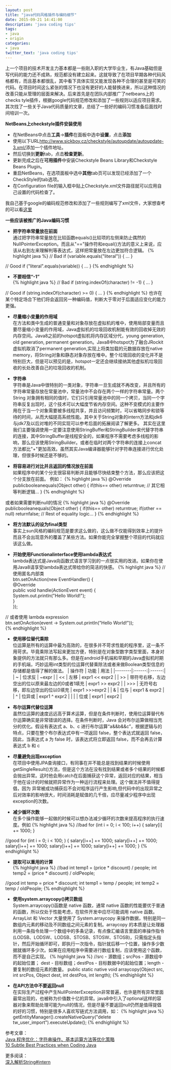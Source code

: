 ```yaml
---
layout: post
title: "java代码风格插件与编码细节"
date: 2015-09-21 14:41:00
description: 'java coding tips'
tags:
- java
- origin
categories:
- java
twitter_text: 'java coding tips'
---
```



上一个项目的技术开发主力基本都是一些刚入职的大学毕业生，有Java基础但是写代码的能力还不成熟，规范都没有建立起来。这就导致了在项目早期各种代码风格都有，而且基本都很乱，其中看下具体实现又能发现各种不合理的甚至是可笑的代码。在项目时间这么紧张的情况下也没有更好的人能替换进来，所以这种情况的改善只能从管理的层面来解决。后来首先是在团队内部推广了netbeans上的checks tyle插件，根据google代码规范修改和添加了一些规则以适应项目需求。其次找了一些关于Java代码质量的文章，总结了一些好的编码习惯准备后面找时间培训一次。


**NetBeans上checkstyle插件安装使用**

+ 在NetBeans中点击**工具**->**插件**在面板中选中**设置**，点击**添加**
+ 使用以下URL<http://www.sickboy.cz/checkstyle/autoupdate/autoupdate-3.xml/>添加一个插件地址。
+ 然后切换到**更新**tab，点击**检查更新**。
+ 更新完成之后在**可用插件**中安装Checkstyle Beans Library和Checkstyle Beans Plugin。
+ 重启NetBeans，在选项面板中选中**其他**tab页可以发现已经添加了一个CheckStyle的tab选项。
+ 在Configuration file的输入框中贴上Checkstyle.xml文件路径就可以应用自己设置的代码检查了。

我自己基于google的编码规范修改和添加了一些规则编写了xml文件，大家想查考的可以看[这里][ChecksGistLink]


**一些应该被推广的Java编码习惯**

+ **把字符串常量放在前面**   
通过把字符串常量放在比较函数equals()比较项的左侧来防止偶然的 NullPointerException。而且从"=="操作符和equal()方法的意义上来说，应该从右到左来理解判等表达式，这样把常量放在左边更加符合逻辑。
{% highlight java %} 
// Bad
if (variable.equals("literal")) { ... }
  
// Good
if ("literal".equals(variable)) { ... }
{% endhighlight %}


+ **不要相信“-1”**   
{% highlight java %} 
// Bad
if (string.indexOf(character) != -1) { ... }
  
// Good
if (string.indexOf(character) >= 0) { ... }
{% endhighlight %} 
也许在某个特定场合下他们将会返回另一种编码值，判断大于零对于后面适应变化的能力更强。

+ **尽量缩小变量的作用域**   
在方法和类中生成的普通变量和对象存放在虚拟机的堆中，使用局部变量而且要尽量缩小变量的作用域，Java虚拟机的垃圾回收机制能有效的回收掉无效的内存空间。Java8之前的hotspot虚拟机将内存区域分代，young generation, old generation, permanent generation。Java8中hotspot为了融合JRockit虚拟机取消了permanent generation,实现上将类加载的元数据存放在native memory，将String对象和静态对象存放在堆中。整个垃圾回收的变化并不是特别巨大，但是可以预见的是，hotspot一定还会继续接纳其他虚拟机垃圾回收的长处改善自己的垃圾回收的机制。

+ **字符串**   
字符串是Java中很特别的一类对象，字符串一旦生成就不再改变，并且所有的字符串常量存放在常量池中，常量池中不会存在两个一样的字符串常量。两个 String 对象拥有相同的值时，它们只引用常量池中的同一个拷贝，当同一个字符串反复出现时，这个技术可以大幅度节省内存空间。这种不变模式的主要作用在于当一个对象需要被多线程共享，并且访问频繁时，可以省略同步和锁等待的时间，从而大幅提高系统性能。其中关于String对象的intern方法和jdk6与jdk7及以后对堆的不同实现可以参考后面的拓展阅读了解更多。
其实在这里我们主要强调使用一定要注意使用StringBuffer和StringBuilder来代替字符串的连接，其中StringBuffer是线程安全的，如果程序不需要考虑多线程的影响，那么应该使用StringBuilder。或者在临时对两个字符串的连接上concat方法都比"+"更加高效。虽然其实Java编译器能够针对字符串连接进行优化处理，但很多时候还是不够的。

+ **将容易进行对比并且返回的情况放在前面**   
如果程序中的某个分支很容易判断并且能够尽快结束整个方法，那么应该把这个分支放在前面。
例如：
{% highlight java %}
@Override
publicbooleanequals(Object other) {
  if(this== other) returntrue;
  // 其它相等判断逻辑...
}
{% endhighlight %}

或者如果需要判断null的情况
{% highlight java %}
@Override
publicbooleanequals(Object other) {
  if(this== other) returntrue;
  if(other == null) returnfalse;
  // Rest of equality logic...
}
{% endhighlight %}

+ **将方法默认的设为final类型**   
事实上sun风格的编码规范是要求这么做的，这么做不仅能得到效率上的提升而且不会出现意外的覆盖了某些方法。如果你能完全掌握整个项目的代码就应该这么做。

+ **开始使用FunctionaIinterface使用lambda表达式**   
lambda表达式是Java向函数式语言学习到的一点很实用的改进。如果你在使用Java8请享受lambda表达式带给你的简洁的快感。
{% highlight java %}
// 使用匿名内部类  
btn.setOnAction(new EventHandler<ActionEvent>() {  
          @Override  
          public void handle(ActionEvent event) {  
              System.out.println("Hello World!");   
          }  
    });  
   
// 或者使用 lambda expression  
btn.setOnAction(event -> System.out.println("Hello World!"));  
{% endhighlight %}


+ **使用移位替代乘除**   
位运算是所有的运算中最为高效的，在很多并不苛求性能的程序里，这一条不用苛求。毕竟乘除法写起来更加方便，特别是在对象型数字类型里面，本身对象提供的方法就只有那么多。但是在android手机端和早期的Java虚拟机时期的手机端，巧妙运用int类型的位运算代替乘除法或者来做Boolean类型信息的存储都是值得了解的做法。
| 操作符 |  功能  |  用法  |
|--------|:------:|:------:|
| ~      | 位求反 | ~expr  |
| <<     | 左移   | expr1 << expr2 |
| >>     | 带符号右移，左边空出的位以原来最左边的0或者1填充 | expr1 >> expr2 |
| >>>    | 无符号右移，即左边空出的位以0填充 | expr1 >>>expr2 |
| &      | 位与   | expr1 & expr2 |
| ^      | 位异或 | expr1 ^ expr2 |
| \|     | 位或   | expr1 \| expr2 |

+ **布尔运算代替位运算**   
虽然位运算的速度远远高于算术运算，但是在条件判断时，使用位运算替代布尔运算确实是非常错误的选择。在条件判断时，Java 会对布尔运算做相当充分的优化。假设有表达式 a、b、c 进行布尔运算“a&&b&&c”，根据逻辑与的特点，只要在整个布尔表达式中有一项返回 false，整个表达式就返回 false，因此，当表达式 a 为 false 时，该表达式将立即返回 false，而不会再去计算表达式 b 和 c

+ **尽量避免出现exception**   
在项目中使用JPA查询接口，有同事在并不能总是找到结果的时候使用getSingleResult()方法，但是这个方法在没有找到结果或者多个结果的时候都会抛出异常。这时他会用catch在后面捕获这个异常，返回对应的结果，相当于他在设计的时候就把异常作为一种运行流程来处理。这个做法并不值得提倡，因为
异常被成功捕获后不会对程序运行产生影响,但代码中的出现异常之后对效率的影响很大，时间消耗是赋值的几千倍，应尽量减少程序中出现exception的次数。

+ **减少循环次数**   
在多个操作能够一起做的时候可以想办法减少循环的次数来提高程序的执行速度。例如
{% highlight java %}
//bad
for (int i = 0; i < 100; i++) {
  salary[i] += 1000;
}

//good
for (int i = 0; i < 100; ) {
  salary[i++] += 1000;
  salary[i++] += 1000;
  salary[i++] += 1000;
  salary[i++] += 1000;
  salary[i++] += 1000;
}
{% endhighlight %}

+ **提取可以重用的计算**   
{% highlight java %}
//bad
int temp1 = (price * discount) / people;
int temp2 = (price * discount) / oldPeople;

//good
int temp = price * discount;
int temp1 = temp / people;
int temp2 = temp / oldPeople;
{% endhighlight %}


+ **使用system.arraycopy()拷贝数组**   
System.arraycopy()函数是 native 函数，通常 native 函数的性能要优于普通的函数，所以仅处于性能考虑，在软件开发中应尽可能调用 native 函数。ArrayList 和 Vector 大量使用了 System.arraycopy 来操作数据，特别是同一数组内元素的移动及不同数组之间元素的复制。arraycopy 的本质是让处理器利用一条指令处理一个数组中的多条记录，有点像汇编语言里面的串操作指令 (LODSB、LODSW、LODSB、STOSB、STOSW、STOSB)，只需指定头指针，然后开始循环即可，即执行一次指令，指针就后移一个位置，操作多少数据就循环多少次。如果在应用程序中需要进行数组复制，应该使用这个函数，而不是自己实现。
{% highlight java %}
//src - 源数组；srcPos - 源数组中的起始位置； dest - 目标数组；destPos - 目标数据中的起始位置；length - 要复制的数组元素的数量。
public static native void arraycopy(Object src, int srcPos, Object dest, int destPos, int length);
{% endhighlight %}


+ **在API方法中不要返回null**   
在实际生产过程中产生NullPointerException非常普遍，也许是所有异常里面最常出现的，也被称为价值数十亿的异常。java8中引入了optional这样的容器对象来帮助处理可能为null的情况，但是尽量不要返回null仍然是值得提倡的好的习惯，特别是很多人喜欢写链式方法调用，如：
{% highlight java %}
getEntityManager().createNativeQuery("delete tw_user_import").executeUpdate();
{% endhighlight %}



参考文章：   
[Java 程序优化：字符串操作、基本运算方法等优化策略](http://www.ibm.com/developerworks/cn/java/j-lo-basic-types/index.html)   
[10 Subtle Best Practices when Coding Java](:http://blog.jooq.org/2013/08/20/10-subtle-best-practices-when-coding-java/)   

更多阅读：   
[深入解析String#intern](http://tech.meituan.com/in_depth_understanding_string_intern.html)   

[ChecksGistLink]:https://gist.github.com/CharlesFan913/2b8d92223b1d06ff69e4

